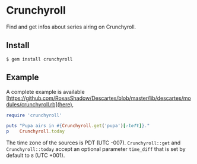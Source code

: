 Crunchyroll
===========
Find and get infos about series airing on Crunchyroll.

Install
------
`$ gem install crunchyroll`

Example
-------
A complete example is available [https://github.com/RoxasShadow/Descartes/blob/master/lib/descartes/modules/crunchyroll.rb](here),

```ruby
require 'crunchyroll'

puts "Pupa airs in #{Crunchyroll.get('pupa')[:left]}."
p    Crunchyroll.today
```

The time zone of the sources is PDT (UTC -007). `Crunchyroll::get` and `Crunchyroll::today` accept an optional parameter `time_diff` that is set by default to `8` (UTC +001).
